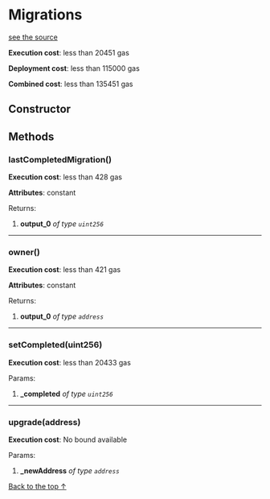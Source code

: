 # Migrations
[see the source](git+https://github.com/PolymathNetwork/polymath-core/tree/master//Users/satyamagrawal/Repositories/polymath-core_v2/contracts/Migrations.sol)


**Execution cost**: less than 20451 gas

**Deployment cost**: less than 115000 gas

**Combined cost**: less than 135451 gas

## Constructor






## Methods
### lastCompletedMigration()


**Execution cost**: less than 428 gas

**Attributes**: constant



Returns:


1. **output_0** *of type `uint256`*

--- 
### owner()


**Execution cost**: less than 421 gas

**Attributes**: constant



Returns:


1. **output_0** *of type `address`*

--- 
### setCompleted(uint256)


**Execution cost**: less than 20433 gas


Params:

1. **_completed** *of type `uint256`*


--- 
### upgrade(address)


**Execution cost**: No bound available


Params:

1. **_newAddress** *of type `address`*


[Back to the top ↑](#migrations)
